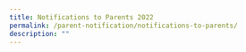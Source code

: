 ```yaml
---
title: Notifications to Parents 2022
permalink: /parent-notification/notifications-to-parents/
description: ""
---
```

